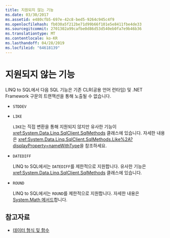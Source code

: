 ```yaml
---
title: 지원되지 않는 기능
ms.date: 03/30/2017
ms.assetid: e480cfb5-697e-42c8-bed5-9264c945c4f9
ms.openlocfilehash: fb030a5f212be71d99b66f101e5e8411fbe4de33
ms.sourcegitcommit: 2701302a99cafbe0d86d53d540eb0fa7e9b46b36
ms.translationtype: MT
ms.contentlocale: ko-KR
ms.lasthandoff: 04/28/2019
ms.locfileid: "64618139"
---
```

# <a name="unsupported-functionality"></a>지원되지 않는 기능
LINQ to SQL에서 다음 SQL 기능은 기존 CLR(공용 언어 런타임) 및 .NET Framework 구문의 트랜잭션을 통해 노출될 수 없습니다.  
  
- `STDDEV`  
  
- `LIKE`  
  
     `LIKE`는 직접 변환을 통해 지원되지 않지만 유사한 기능이 <xref:System.Data.Linq.SqlClient.SqlMethods> 클래스에 있습니다. 자세한 내용은 <xref:System.Data.Linq.SqlClient.SqlMethods.Like%2A?displayProperty=nameWithType>을 참조하세요.  
  
- `DATEDIFF`  
  
     LINQ to SQL에서는 `DATEDIFF`를 제한적으로 지원합니다. 유사한 기능은 <xref:System.Data.Linq.SqlClient.SqlMethods> 클래스에 있습니다.  
  
- `ROUND`  
  
     LINQ to SQL에서는 `ROUND`를 제한적으로 지원합니다. 자세한 내용은 [System.Math 메서드](system-math-methods.md)합니다.  
  
## <a name="see-also"></a>참고자료

- [데이터 형식 및 함수](data-types-and-functions.md)
